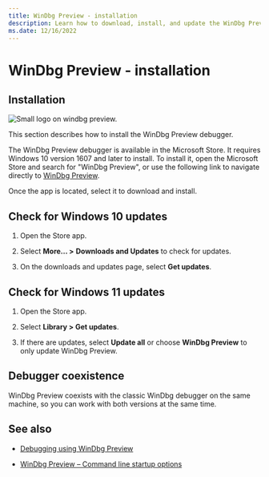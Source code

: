 ```yaml
---
title: WinDbg Preview - installation
description: Learn how to download, install, and update the WinDbg Preview debugger in Windows 10 and Windows 11.
ms.date: 12/16/2022
---
```


# WinDbg Preview - installation

## Installation

![Small logo on windbg preview.](images/windbgx-preview-logo.png)

This section describes how to install the WinDbg Preview debugger.

The WinDbg Preview debugger is available in the Microsoft Store. It requires Windows 10 version 1607 and later to install. To install it, open the Microsoft Store and search for "WinDbg Preview", or use the following link to navigate directly to [WinDbg Preview](https://www.microsoft.com/store/apps/9pgjgd53tn86).

Once the app is located, select it to download and install.

## Check for Windows 10 updates
1. Open the Store app.

2. Select **More... >**  **Downloads and Updates** to check for updates.

3. On the downloads and updates page, select **Get updates**.

## Check for Windows 11 updates

1. Open the Store app.

2. Select **Library > Get updates**.

3. If there are updates, select **Update all** or choose **WinDbg Preview** to only update WinDbg Preview.

## Debugger coexistence  

WinDbg Preview coexists with the classic WinDbg debugger on the same machine, so you can work with both versions at the same time.

## See also

- [Debugging using WinDbg Preview](debugging-using-windbg-preview.md)

- [WinDbg Preview – Command line startup options](windbg-command-line-preview.md)
